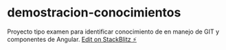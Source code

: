 # demostracion-conocimientos

Proyecto tipo examen para identificar conocimiento de en manejo de GIT y componentes de Angular.
[Edit on StackBlitz ⚡️](https://stackblitz.com/edit/angular-ivy-pa4757)
